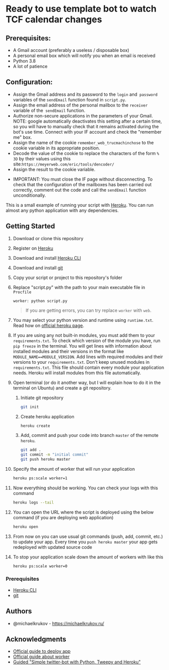 # Ready to use template bot to watch TCF calendar changes

## Prerequisites:
- A Gmail account (preferably a useless / disposable box)
- A personal email box which will notify you when an email is received
- Python 3.8
- A lot of patience

## Configuration:
- Assign the Gmail address and its password to the `login` and` password` variables of the `sendEmail` function found in `script.py`.
- Assign the email address of the personal mailbox to the `receiver` variable of the` sendEmail` function.
- Authorize non-secure applications in the parameters of your Gmail.
  NOTE: google automatically deactivates this setting after a certain time, so you will have to manually check that it remains activated during the bot's use time.
 Connect with your IF account and check the "remember me" box.
- Assign the name of the cookie `remember_web_trucmachinchose` to the cookie variable in its appropriate position.
- Decode the value of the cookie to replace the characters of the form `% 3D` by their values ​​using this site:`https://meyerweb.com/eric/tools/dencoder/ `
- Assign the result to the cookie variable.

+ IMPORTANT: You must close the IF page without disconnecting. To check that the configuration of the mailboxes has been carried out correctly, comment out the code and call the `sendEmail` function unconditionally.

This is a small example of running your script with
[Heroku](https://www.heroku.com/). You can run almost any python application
with any dependencies.

## Getting Started

1. Download or clone this repository
2. Register on [Heroku](https://www.heroku.com/)
3. Download and install [Heroku CLI](https://devcenter.heroku.com/articles/getting-started-with-python#set-up)
4. Download and install [git](https://git-scm.com/downloads)
5. Copy your script or project to this repository's folder
6. Replace "script.py" with the path to your main executable file in `Procfile`

   ```procfile
   worker: python script.py
   ```

   > If you are getting errors, you can try replace `worker` with `web`.
7. You may select your python version and runtime using `runtime.txt`. Read
   how on [official heroku page](https://devcenter.heroku.com/articles/python-runtimes#selecting-a-runtime).
8. If you are using any not built-in modules, you must add them to your
   `requirements.txt`. To check which version of the module you have, run
   `pip freeze` in the terminal. You will get lines with information about
   installed modules and their versions in the format like
   `MODULE_NAME==MODULE_VERSION`. Add lines with required modules and their
   versions to your `requirements.txt`. Don't keep unused modules in
   `requirements.txt`. This file should contain every module your application
   needs. Heroku will install modules from this file automatically.
9. Open terminal (or do it another way, but I will explain how to do it in
   the terminal on Ubuntu) and create a git repository.
   1. Initiate git repository

      ```bash
      git init
      ```

   2. Create heroku application

      ```bash
      heroku create
      ```

   3. Add, commit and push your code into branch `master` of the
      remote `heroku`.

      ```bash
      git add .
      git commit -m "initial commit"
      git push heroku master
      ```

10. Specify the amount of worker that will run your application

    ```bash
    heroku ps:scale worker=1
    ```

11. Now everything should be working. You can check your logs with this command

    ```bash
    heroku logs --tail
    ```

12. You can open the URL where the script is deployed using the below
    command (if you are deploying web application)

    ```bash
    heroku open
    ```

13. From now on you can use usual git commands (push, add, commit, etc.)
    to update your app. Every time you `push heroku master` your
    app gets redeployed with updated source code

14. To stop your application scale down the amount of workers with like this

     ```bash
    heroku ps:scale worker=0
    ```

### Prerequisites

* [Heroku CLI](https://devcenter.heroku.com/articles/getting-started-with-python#set-up)
* [git](https://git-scm.com/downloads)

## Authors

* @michaelkrukov - https://michaelkrukov.ru/

## Acknowledgments

* [Official guide to deploy app](https://devcenter.heroku.com/articles/getting-started-with-python#introduction)
* [Official guide about worker](https://devcenter.heroku.com/articles/background-jobs-queueing)
* [Guided "Simple twitter-bot with Python, Tweepy and Heroku"](http://briancaffey.github.io/2016/04/05/twitter-bot-tutorial.html)
